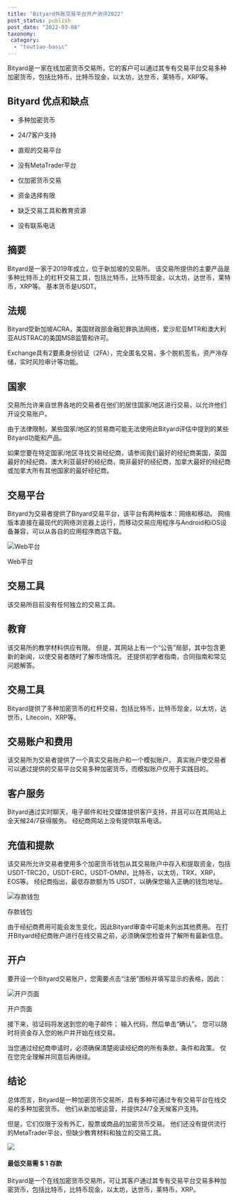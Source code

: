 ```yaml
---
title: "Bityard外账交易平台开户测评2022"
post_status: publish
post_date: "2022-03-08"
taxonomy:
 category: 
  - "toutiao-basic"
---
```


Bityard是一家在线加密货币交易所，它的客户可以通过其专有交易平台交易多种加密货币，包括比特币，比特币现金，以太坊，达世币，莱特币，XRP等。

## Bityard 优点和缺点

- 多种加密货币
    
- 24/7客户支持
    
- 直观的交易平台
    
- 没有MetaTrader平台
    
- 仅加密货币交易
    
- 资金选择有限
    
- 缺乏交易工具和教育资源
    
- 没有联系电话
    

## 摘要

Bityard是一家于2019年成立，位于新加坡的交易所。 该交易所提供的主要产品是多种比特币上的杠杆交易工具，包括比特币，比特币现金，以太坊，达世币，莱特币，XRP等。 基本货币是USDT。

## 法规

Bityard受新加坡ACRA，美国财政部金融犯罪执法网络，爱沙尼亚MTR和澳大利亚AUSTRAC的美国MSB监管和许可。

Exchange具有2要素身份验证（2FA），完全匿名交易，多个脱机签名，资产冷存储，实时风险审计等功能。

## 国家

交易所允许来自世界各地的交易者在他们的居住国家/地区进行交易，以允许他们开设交易账户。

由于法律限制，某些国家/地区的贸易商可能无法使用此Bityard评估中提到的某些Bityard功能和产品。

如果您要在特定国家/地区寻找交易经纪商，请参阅我们最好的经纪商美国，英国最好的经纪商，澳大利亚最好的经纪商，南非最好的经纪商，加拿大最好的经纪商或加拿大所有其他国家的最好经纪商。

## 交易平台

Bityard为交易者提供了Bityard交易平台，该平台有两种版本：网络和移动。 网络版本直接在最现代的网络浏览器上运行，而移动交易应用程序与Android和iOS设备兼容，可以从各自的应用程序商店下载。

![Web平台](https://cdn.fendou.la/funstoutiao/2020/11/Bityard-Review-Web-Platform-707x1024.jpg "Web平台")

Web平台

## 交易工具

该交易所目前没有任何独立的交易工具。

## 教育

该交易所的教学材料供应有限。 但是，其网站上有一个“公告”局部，其中包含更新的新闻，以使交易者随时了解市场情况。 还提供初学者指南，合同指南和常见问题解答。

## 交易工具

Bityard提供了多种加密货币的杠杆交易，包括比特币，比特币现金，以太坊，达世币，Litecoin，XRP等。

## 交易账户和费用

该交易所为交易者提供了一个真实交易账户和一个模拟账户。 真实账户使交易者可以通过提供的交易平台交易多种加密货币，而模拟账户仅用于实践目的。

## 客户服务

Bityard通过实时聊天，电子邮件和社交媒体提供客户支持，并且可以在其网站上全天候24/7获得服务。 经纪商网站上没有提供联系电话。

## 充值和提款

该交易所允许交易者使用多个加密货币钱包从其交易账户中存入和提取资金，包括USDT-TRC20，USDT-ERC，USDT-OMNI，比特币，以太坊，TRX，XRP，EOS等。 经纪商指出，最低存款额为15 USDT，以确保您输入正确的钱包地址。

![存款钱包](https://cdn.fendou.la/funstoutiao/2020/11/Bityard-Review-Deposit-Wallets.jpg "存款钱包")

存款钱包

由于经纪商费用可能会发生变化，因此Bityard审查中可能未列出其他费用。 在打开Bityard经纪商账户进行在线交易之前，必须确保您检查并了解所有最新信息。

## 开户

要开设一个Bityard交易账户，您需要点击“注册”图标并填写显示的表格，因此：

![开户页面](https://cdn.fendou.la/funstoutiao/2020/11/Bityard-Review-Account-Opening-Page-702x1024.jpg "开户页面")

开户页面

接下来，验证码将发送到您的电子邮件； 输入代码，然后单击“确认”。 您可以随时将资金存入您的帐户并开始在线交易。

当您通过经纪商申请时，必须确保清楚阅读经纪商的所有条款，条件和政策。 仅在您完全理解并同意后再继续。

## 结论

总体而言，Bityard是一种加密货币交易所，具有多种可通过专有交易平台在线交易的多种加密货币。 他们从新加坡运营，并提供24/7全天候客户支持。

但是，它们仅限于没有外汇，股票或商品的加密货币交易。 他们还没有提供流行的MetaTrader平台，但缺少教育材料和独立的交易工具。

![](https://cdn.fendou.la/funstoutiao/2020/11/Bityard-Logo.png)

#### 最低交易需 **$ 1** 存款

Bityard是一个在线加密货币交易所，可让其客户通过其专有交易平台交易多种加密货币，包括比特币，比特币现金，以太坊，达世币，莱特币，XRP。

